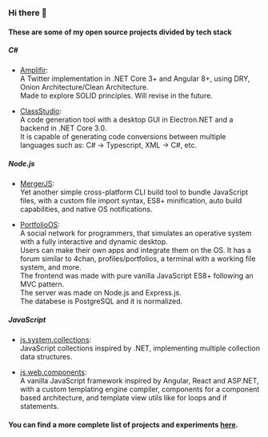 ### Hi there 👋

<!--
**joao-neves95/joao-neves95** is a ✨ _special_ ✨ repository because its `README.md` (this file) appears on your GitHub profile.

Here are some ideas to get you started:

- 🔭 I’m currently working on ...
- 🌱 I’m currently learning ...
- 👯 I’m looking to collaborate on ...
- 🤔 I’m looking for help with ...
- 💬 Ask me about ...
- 📫 How to reach me: ...
- 😄 Pronouns: ...
- ⚡ Fun fact: ...
-->

#### These are some of my open source projects divided by tech stack

##### C#

  - [Amplifir](https://github.com/joao-neves95/Amplifir):\
    A Twitter implementation in .NET Core 3+ and Angular 8+, using DRY, Onion Architecture/Clean Architecture.\
    Made to explore SOLID principles. Will revise in the future.

   - [ClassStudio](https://github.com/joao-neves95/ClassStudio):\
     A code generation tool with a desktop GUI in Electron.NET and a backend in .NET Core 3.0.\
     It is capable of generating code conversions between multiple languages such as: C# -> Typescript, XML -> C#, etc.

##### Node.js

  - [MergerJS](https://github.com/joao-neves95/merger-js):\
    Yet another simple cross-platform CLI build tool to bundle JavaScript files, with a custom file import syntax, ES8+ minification, auto build capabilities, and native OS notifications.
    
  - [PortfolioOS](https://github.com/joao-neves95/portfolio-os):\
    A social network for programmers, that simulates an operative system with a fully interactive and dynamic desktop.\
    Users can make their own apps and integrate them on the OS. It has a forum similar to 4chan, profiles/portfolios, a terminal with a working file system, and more.\
    The frontend was made with pure vanilla JavaScript ES8+ following an MVC pattern.\
    The server was made on Node.js and Express.js.\
    The databese is PostgreSQL and it is normalized.
    
##### JavaScript

  - [js.system.collections](https://github.com/joao-neves95/js.system.collections):\
    JavaScript collections inspired by .NET, implementing multiple collection data structures.
  
  - [js.web.components](https://github.com/joao-neves95/js.web.components):\
    A vanilla JavaScript framework inspired by Angular, React and ASP.NET, with a custom templating engine compiler, components for a component based architecture, and template view utils like for loops and if statements.

#### You can find a more complete list of projects and experiments **[here](https://github.com/joao-neves95/Exercises_Challenges_Courses)**.
